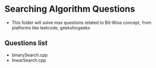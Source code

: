 # Searching Algorithm Questions

- This folder will solve max questions related to Bit-Wise concept, from platforms like leetcode, geeksforgeeks

## Questions list
- binarySearch.cpp
- linearSearch.cpp